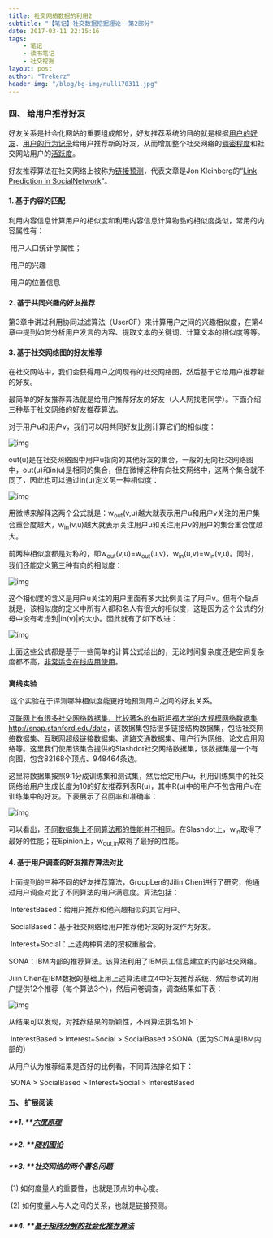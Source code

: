 ```yaml
---
title: 社交网络数据的利用2
subtitle: "【笔记】社交数据挖掘理论——第2部分"
date: 2017-03-11 22:15:16
tags: 
	- 笔记
	- 读书笔记
	- 社交挖掘
layout: post
author: "Trekerz"
header-img: "/blog/bg-img/null170311.jpg"
---
```




### **四、   给用户推荐好友**

好友关系是社会化网站的重要组成部分，好友推荐系统的目的就是根据<u>用户的好友</u>、<u>用户的行为记录</u>给用户推荐新的好友，从而增加整个社交网络的<u>稠密程度</u>和社交网站用户的<u>活跃度</u>。

好友推荐算法在社交网络上被称为<u>链接预测</u>，代表文章是Jon Kleinberg的“<u>Link Prediction in SocialNetwork</u>”。

#### **1.    基于内容的匹配**

利用内容信息计算用户的相似度和利用内容信息计算物品的相似度类似，常用的内容属性有：

​	用户人口统计学属性；

​	用户的兴趣

​	用户的位置信息

#### **2.    基于共同兴趣的好友推荐**

第3章中讲过利用协同过滤算法（UserCF）来计算用户之间的兴趣相似度，在第4章中提到如何分析用户发言的内容、提取文本的关键词、计算文本的相似度等等。

#### **3.    基于社交网络图的好友推荐**

在社交网站中，我们会获得用户之间现有的社交网络图，然后基于它给用户推荐新的好友。

最简单的好友推荐算法就是给用户推荐好友的好友（人人网找老同学）。下面介绍三种基于社交网络的好友推荐算法。

 

对于用户u和用户v，我们可以用共同好友比例计算它们的相似度：

![img](1.png)

out(u)是在社交网络图中用户u指向的其他好友的集合，一般的无向社交网络图中，out(u)和in(u)是相同的集合，但在微博这种有向社交网络中，这两个集合就不同了，因此也可以通过in(u)定义另一种相似度：

![img](2.png)

用微博来解释这两个公式就是：w<sub>out</sub>(v,u)越大就表示用户u和用户v关注的用户集合重合度越大，w<sub>in</sub>(v,u)越大就表示关注用户u和关注用户v的用户的集合重合度越大。

前两种相似度都是对称的，即w<sub>out</sub>(v,u)=w<sub>out</sub>(u,v)，w<sub>in</sub>(u,v)=w<sub>in</sub>(v,u)。同时，我们还能定义第三种有向的相似度：

![img](3.png)

这个相似度的含义是用户u关注的用户里面有多大比例关注了用户v。但有个缺点就是，该相似度的定义中所有人都和名人有很大的相似度，这是因为这个公式的分母中没有考虑到|in(v)|的大小。因此就有了如下改进：

![img](4.png)

上面这些公式都是基于一些简单的计算公式给出的，无论时间复杂度还是空间复杂度都不高，<u>非常适合在线应用使用</u>。

#####  

**离线实验**

​        这个实验在于评测哪种相似度能更好地预测用户之间的好友关系。

​        <u>互联网上有很多社交网络数据集，比较著名的有斯坦福大学的大规模网络数据集<http://snap.stanford.edu/data></u>，该数据集包括很多链接结构数据集，包括社交网络数据集、互联网超级链接数据集、道路交通数据集、用户行为网络、论文应用网络等。这里我们使用该集合提供的Slashdot社交网络数据集，该数据集是一个有向图，包含82168个顶点、948464条边。

​        这里将数据集按照9:1分成训练集和测试集，然后给定用户u，利用训练集中的社交网络给用户生成长度为10的好友推荐列表R(u)，其中R(u)中的用户不包含用户u在训练集中的好友。下表展示了召回率和准确率：

![img](5.png)

​        可以看出，<u>不同数据集上不同算法那的性能并不相同</u>。在Slashdot上，w<sub>in</sub>取得了最好的性能；在Epinion上，w<sub>out,in</sub>取得了最好的性能。

#### **4.    基于用户调查的好友推荐算法对比**

上面提到的三种不同的好友推荐算法，GroupLen的Jilin Chen进行了研究，他通过用户调查对比了不同算法的用户满意度。算法包括：

​	InterestBased：给用户推荐和他兴趣相似的其它用户。

​	SocialBased：基于社交网络给用户推荐他好友的好友作为好友。

​	Interest+Social：上述两种算法的按权重融合。

​	SONA：IBM内部的推荐算法。该算法利用了IBM员工信息建立的内部社交网络。

 Jilin Chen在IBM数据的基础上用上述算法建立4中好友推荐系统，然后参试的用户提供12个推荐（每个算法3个），然后问卷调查，调查结果如下表：

![img](6.png)

从结果可以发现，对推荐结果的新颖性，不同算法排名如下：

​	InterestBased > Interest+Social > SocialBased >SONA（因为SONA是IBM内部的）

从用户认为推荐结果是否好的比例看，不同算法排名如下：

​	SONA > SocialBased > Interest+Social > InterestBased

#### **五、  扩展阅读**

##### **1.    **[六度原理](https://baike.baidu.com/item/%E5%85%AD%E5%BA%A6%E4%BA%BA%E8%84%89%E7%90%86%E8%AE%BA/8838624)

##### **2.    **[随机图论](http://mathworld.wolfram.com/RandomGraph.html)

##### **3.    **社交网络的两个著名问题

​	(1)  如何度量人的重要性，也就是顶点的中心度。

​	(2)  如何度量人与人之间的关系，也就是链接预测。

##### **4.    **[基于矩阵分解的社会化推荐算法](http://blog.csdn.net/sun_168/article/details/20637833)